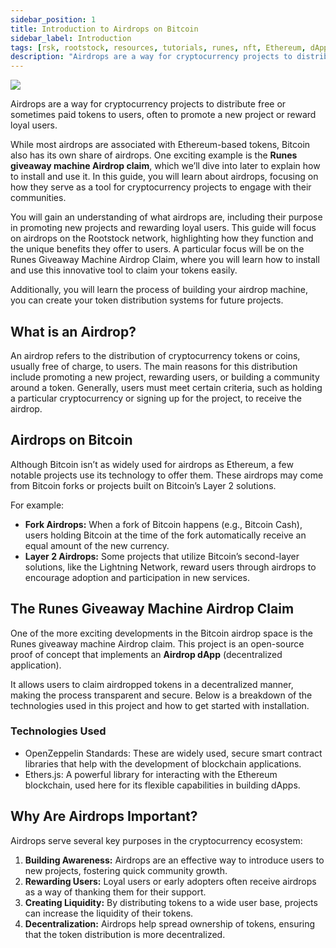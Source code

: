 ```yaml
---
sidebar_position: 1
title: Introduction to Airdrops on Bitcoin
sidebar_label: Introduction
tags: [rsk, rootstock, resources, tutorials, runes, nft, Ethereum, dApps, smart contracts, airdrop]
description: "Airdrops are a way for cryptocurrency projects to distribute free or sometimes paid tokens to users, often to promote a new project or reward loyal users. "
---
```


<img src="/img/resources/runes/airdrop/intro-airdrop.png"/>

Airdrops are a way for cryptocurrency projects to distribute free or sometimes paid tokens to users, often to promote a new project or reward loyal users. 

While most airdrops are associated with Ethereum-based tokens, Bitcoin also has its own share of airdrops. One exciting example is the **Runes giveaway machine Airdrop claim**, which we’ll dive into later to explain how to install and use it.
In this guide, you will learn about airdrops, focusing on how they serve as a tool for cryptocurrency projects to engage with their communities.

You will gain an understanding of what airdrops are, including their purpose in promoting new projects and rewarding loyal users. 
This guide will focus on  airdrops on the Rootstock network, highlighting how they function and the unique benefits they offer to users. A particular focus will be on the Runes Giveaway Machine Airdrop Claim, where you will learn how to install and use this innovative tool to claim your tokens easily.

Additionally, you will learn the process of building your airdrop machine, you can create your token distribution systems for future projects.

## What is an Airdrop?
An airdrop refers to the distribution of cryptocurrency tokens or coins, usually free of charge, to users. The main reasons for this distribution include promoting a new project, rewarding users, or building a community around a token. Generally, users must meet certain criteria, such as holding a particular cryptocurrency or signing up for the project, to receive the airdrop.

## Airdrops on Bitcoin
Although Bitcoin isn’t as widely used for airdrops as Ethereum, a few notable projects use its technology to offer them. These airdrops may come from Bitcoin forks or projects built on Bitcoin’s Layer 2 solutions.

For example:
- **Fork Airdrops:** When a fork of Bitcoin happens (e.g., Bitcoin Cash), users holding Bitcoin at the time of the fork automatically receive an equal amount of the new currency.
- **Layer 2 Airdrops:** Some projects that utilize Bitcoin’s second-layer solutions, like the Lightning Network, reward users through airdrops to encourage adoption and participation in new services.

## The Runes Giveaway Machine Airdrop Claim

One of the more exciting developments in the Bitcoin airdrop space is the Runes giveaway machine Airdrop claim. This project is an open-source proof of concept that implements an **Airdrop dApp** (decentralized application). 

It allows users to claim airdropped tokens in a decentralized manner, making the process transparent and secure. Below is a breakdown of the technologies used in this project and how to get started with installation.

### Technologies Used
- OpenZeppelin Standards: These are widely used, secure smart contract libraries that help with the development of blockchain applications.
- Ethers.js: A powerful library for interacting with the Ethereum blockchain, used here for its flexible capabilities in building dApps.

## Why Are Airdrops Important?
Airdrops serve several key purposes in the cryptocurrency ecosystem:
1. **Building Awareness:** Airdrops are an effective way to introduce users to new projects, fostering quick community growth.
2. **Rewarding Users:** Loyal users or early adopters often receive airdrops as a way of thanking them for their support.
3. **Creating Liquidity:** By distributing tokens to a wide user base, projects can increase the liquidity of their tokens.
4. **Decentralization:** Airdrops help spread ownership of tokens, ensuring that the token distribution is more decentralized.

